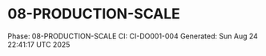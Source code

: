 # 08-PRODUCTION-SCALE
Phase: 08-PRODUCTION-SCALE
CI: CI-DO001-004
Generated: Sun Aug 24 22:41:17 UTC 2025

